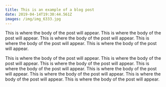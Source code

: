 ```yaml
---
title: This is an example of a blog post
date: 2019-04-14T19:30:44.561Z
images: /img/img_6333.jpg
---
```

This is where the body of the post will appear. This is where the body of the post will appear. This is where the body of the post will appear. This is where the body of the post will appear. This is where the body of the post will appear. 

This is where the body of the post will appear. This is where the body of the post will appear. This is where the body of the post will appear. This is where the body of the post will appear. This is where the body of the post will appear. This is where the body of the post will appear. This is where the body of the post will appear. This is where the body of the post will appear.
